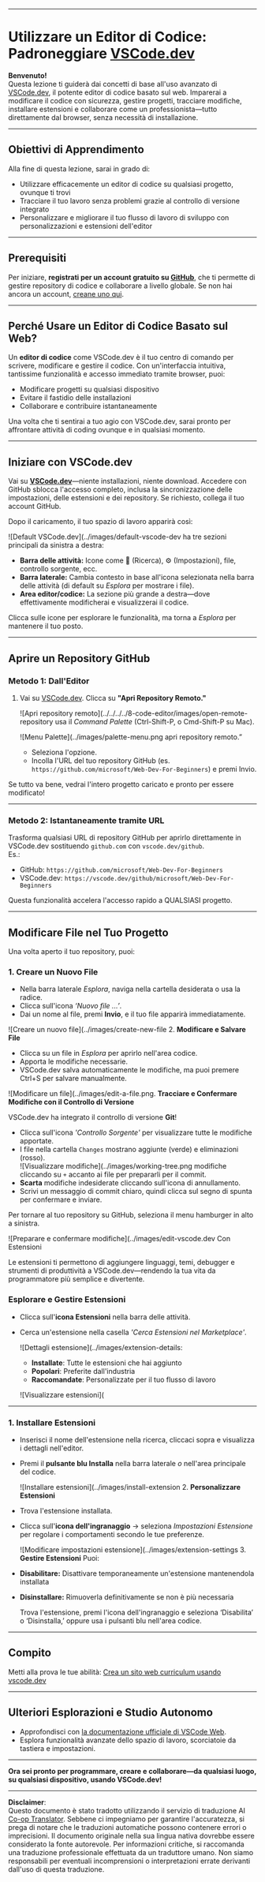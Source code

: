 <!--
CO_OP_TRANSLATOR_METADATA:
{
  "original_hash": "f8d4b0284f3fc1de7eb65073d8338cca",
  "translation_date": "2025-10-03T09:37:03+00:00",
  "source_file": "8-code-editor/1-using-a-code-editor/README.md",
  "language_code": "it"
}
-->
***

# Utilizzare un Editor di Codice: Padroneggiare [VSCode.dev](https://vscode.dev)

**Benvenuto!**  
Questa lezione ti guiderà dai concetti di base all'uso avanzato di [VSCode.dev](https://vscode.dev), il potente editor di codice basato sul web. Imparerai a modificare il codice con sicurezza, gestire progetti, tracciare modifiche, installare estensioni e collaborare come un professionista—tutto direttamente dal browser, senza necessità di installazione.

***

## Obiettivi di Apprendimento

Alla fine di questa lezione, sarai in grado di:

- Utilizzare efficacemente un editor di codice su qualsiasi progetto, ovunque ti trovi
- Tracciare il tuo lavoro senza problemi grazie al controllo di versione integrato
- Personalizzare e migliorare il tuo flusso di lavoro di sviluppo con personalizzazioni e estensioni dell'editor

***

## Prerequisiti

Per iniziare, **registrati per un account gratuito su [GitHub](https://github.com)**, che ti permette di gestire repository di codice e collaborare a livello globale. Se non hai ancora un account, [creane uno qui](https://github.com/).

***

## Perché Usare un Editor di Codice Basato sul Web?

Un **editor di codice** come VSCode.dev è il tuo centro di comando per scrivere, modificare e gestire il codice. Con un'interfaccia intuitiva, tantissime funzionalità e accesso immediato tramite browser, puoi:

- Modificare progetti su qualsiasi dispositivo
- Evitare il fastidio delle installazioni
- Collaborare e contribuire istantaneamente

Una volta che ti sentirai a tuo agio con VSCode.dev, sarai pronto per affrontare attività di coding ovunque e in qualsiasi momento.

***

## Iniziare con VSCode.dev

Vai su **[VSCode.dev](https://vscode.dev)**—niente installazioni, niente download. Accedere con GitHub sblocca l'accesso completo, inclusa la sincronizzazione delle impostazioni, delle estensioni e dei repository. Se richiesto, collega il tuo account GitHub.

Dopo il caricamento, il tuo spazio di lavoro apparirà così:

![Default VSCode.dev](../images/default-vscode-dev ha tre sezioni principali da sinistra a destra:
- **Barra delle attività:** Icone come 🔎 (Ricerca), ⚙️ (Impostazioni), file, controllo sorgente, ecc.
- **Barra laterale:** Cambia contesto in base all'icona selezionata nella barra delle attività (di default su *Esplora* per mostrare i file).
- **Area editor/codice:** La sezione più grande a destra—dove effettivamente modificherai e visualizzerai il codice.

Clicca sulle icone per esplorare le funzionalità, ma torna a _Esplora_ per mantenere il tuo posto.

***

## Aprire un Repository GitHub

### Metodo 1: Dall'Editor

1. Vai su [VSCode.dev](https://vscode.dev). Clicca su **"Apri Repository Remoto."**

   ![Apri repository remoto](../../../../8-code-editor/images/open-remote-repository usa il _Command Palette_ (Ctrl-Shift-P, o Cmd-Shift-P su Mac).

   ![Menu Palette](../images/palette-menu.png apri repository remoto.”
   - Seleziona l'opzione.
   - Incolla l'URL del tuo repository GitHub (es. `https://github.com/microsoft/Web-Dev-For-Beginners`) e premi Invio.

Se tutto va bene, vedrai l'intero progetto caricato e pronto per essere modificato!

***

### Metodo 2: Istantaneamente tramite URL

Trasforma qualsiasi URL di repository GitHub per aprirlo direttamente in VSCode.dev sostituendo `github.com` con `vscode.dev/github`.  
Es.:

- GitHub: `https://github.com/microsoft/Web-Dev-For-Beginners`
- VSCode.dev: `https://vscode.dev/github/microsoft/Web-Dev-For-Beginners`

Questa funzionalità accelera l'accesso rapido a QUALSIASI progetto.

***

## Modificare File nel Tuo Progetto

Una volta aperto il tuo repository, puoi:

### 1. **Creare un Nuovo File**
- Nella barra laterale *Esplora*, naviga nella cartella desiderata o usa la radice.
- Clicca sull'icona _‘Nuovo file ...’_.
- Dai un nome al file, premi **Invio**, e il tuo file apparirà immediatamente.

![Creare un nuovo file](../images/create-new-file 2. **Modificare e Salvare File**

- Clicca su un file in *Esplora* per aprirlo nell'area codice.
- Apporta le modifiche necessarie.
- VSCode.dev salva automaticamente le modifiche, ma puoi premere Ctrl+S per salvare manualmente.

![Modificare un file](../images/edit-a-file.png. **Tracciare e Confermare Modifiche con il Controllo di Versione**

VSCode.dev ha integrato il controllo di versione **Git**!

- Clicca sull'icona _'Controllo Sorgente'_ per visualizzare tutte le modifiche apportate.
- I file nella cartella `Changes` mostrano aggiunte (verde) e eliminazioni (rosso).  
  ![Visualizzare modifiche](../images/working-tree.png modifiche cliccando su `+` accanto ai file per prepararli per il commit.
- **Scarta** modifiche indesiderate cliccando sull'icona di annullamento.
- Scrivi un messaggio di commit chiaro, quindi clicca sul segno di spunta per confermare e inviare.

Per tornare al tuo repository su GitHub, seleziona il menu hamburger in alto a sinistra.

![Preparare e confermare modifiche](../images/edit-vscode.dev Con Estensioni

Le estensioni ti permettono di aggiungere linguaggi, temi, debugger e strumenti di produttività a VSCode.dev—rendendo la tua vita da programmatore più semplice e divertente.

### Esplorare e Gestire Estensioni

- Clicca sull'**icona Estensioni** nella barra delle attività.
- Cerca un'estensione nella casella _'Cerca Estensioni nel Marketplace'_.

  ![Dettagli estensione](../images/extension-details:
  - **Installate**: Tutte le estensioni che hai aggiunto
  - **Popolari**: Preferite dall'industria
  - **Raccomandate**: Personalizzate per il tuo flusso di lavoro

  ![Visualizzare estensioni](

  

***

### 1. **Installare Estensioni**

- Inserisci il nome dell'estensione nella ricerca, cliccaci sopra e visualizza i dettagli nell'editor.
- Premi il **pulsante blu Installa** nella barra laterale _o_ nell'area principale del codice.

  ![Installare estensioni](../images/install-extension 2. **Personalizzare Estensioni**

- Trova l'estensione installata.
- Clicca sull'**icona dell'ingranaggio** → seleziona _Impostazioni Estensione_ per regolare i comportamenti secondo le tue preferenze.

  ![Modificare impostazioni estensione](../images/extension-settings 3. **Gestire Estensioni**
Puoi:

- **Disabilitare:** Disattivare temporaneamente un'estensione mantenendola installata
- **Disinstallare:** Rimuoverla definitivamente se non è più necessaria

  Trova l'estensione, premi l'icona dell'ingranaggio e seleziona ‘Disabilita’ o ‘Disinstalla,’ oppure usa i pulsanti blu nell'area codice.

***

## Compito

Metti alla prova le tue abilità: [Crea un sito web curriculum usando vscode.dev](https://github.com/microsoft/Web-Dev-For-Beginners/blob/main/8-code-editor/1-using-a-code-editor/assignment.md)

***

## Ulteriori Esplorazioni e Studio Autonomo

- Approfondisci con [la documentazione ufficiale di VSCode Web](https://code.visualstudio.com/docs/editor/vscode-web?WT.mc_id=academic-0000-alfredodeza).
- Esplora funzionalità avanzate dello spazio di lavoro, scorciatoie da tastiera e impostazioni.

***

**Ora sei pronto per programmare, creare e collaborare—da qualsiasi luogo, su qualsiasi dispositivo, usando VSCode.dev!**

---

**Disclaimer**:  
Questo documento è stato tradotto utilizzando il servizio di traduzione AI [Co-op Translator](https://github.com/Azure/co-op-translator). Sebbene ci impegniamo per garantire l'accuratezza, si prega di notare che le traduzioni automatiche possono contenere errori o imprecisioni. Il documento originale nella sua lingua nativa dovrebbe essere considerato la fonte autorevole. Per informazioni critiche, si raccomanda una traduzione professionale effettuata da un traduttore umano. Non siamo responsabili per eventuali incomprensioni o interpretazioni errate derivanti dall'uso di questa traduzione.